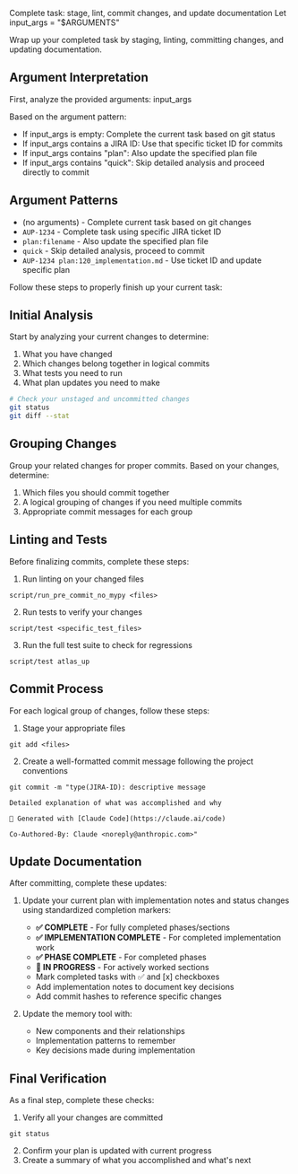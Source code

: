 Complete task: stage, lint, commit changes, and update documentation
Let input_args = "$ARGUMENTS"

Wrap up your completed task by staging, linting, committing changes, and updating documentation.

## Argument Interpretation
First, analyze the provided arguments: input_args

Based on the argument pattern:
- If input_args is empty: Complete the current task based on git status
- If input_args contains a JIRA ID: Use that specific ticket ID for commits
- If input_args contains "plan": Also update the specified plan file
- If input_args contains "quick": Skip detailed analysis and proceed directly to commit

## Argument Patterns
- (no arguments) - Complete current task based on git changes
- `AUP-1234` - Complete task using specific JIRA ticket ID
- `plan:filename` - Also update the specified plan file
- `quick` - Skip detailed analysis, proceed to commit
- `AUP-1234 plan:120_implementation.md` - Use ticket ID and update specific plan

Follow these steps to properly finish up your current task:

## Initial Analysis

Start by analyzing your current changes to determine:

1. What you have changed
2. Which changes belong together in logical commits
3. What tests you need to run
4. What plan updates you need to make

```bash
# Check your unstaged and uncommitted changes
git status
git diff --stat
```

## Grouping Changes

Group your related changes for proper commits. Based on your changes, determine:

1. Which files you should commit together
2. A logical grouping of changes if you need multiple commits
3. Appropriate commit messages for each group

## Linting and Tests

Before finalizing commits, complete these steps:

1. Run linting on your changed files
```
script/run_pre_commit_no_mypy <files>
```

2. Run tests to verify your changes
```
script/test <specific_test_files>
```

3. Run the full test suite to check for regressions
```
script/test atlas_up
```

## Commit Process

For each logical group of changes, follow these steps:

1. Stage your appropriate files
```
git add <files>
```

2. Create a well-formatted commit message following the project conventions
```
git commit -m "type(JIRA-ID): descriptive message

Detailed explanation of what was accomplished and why

🤖 Generated with [Claude Code](https://claude.ai/code)

Co-Authored-By: Claude <noreply@anthropic.com>"
```

## Update Documentation

After committing, complete these updates:

1. Update your current plan with implementation notes and status changes using standardized completion markers:
   - **✅ COMPLETE** - For fully completed phases/sections
   - **✅ IMPLEMENTATION COMPLETE** - For completed implementation work  
   - **✅ PHASE COMPLETE** - For completed phases
   - **🔄 IN PROGRESS** - For actively worked sections
   - Mark completed tasks with ✅ and [x] checkboxes
   - Add implementation notes to document key decisions
   - Add commit hashes to reference specific changes

2. Update the memory tool with:
   - New components and their relationships
   - Implementation patterns to remember
   - Key decisions made during implementation

## Final Verification

As a final step, complete these checks:

1. Verify all your changes are committed
```
git status
```

2. Confirm your plan is updated with current progress
3. Create a summary of what you accomplished and what's next
